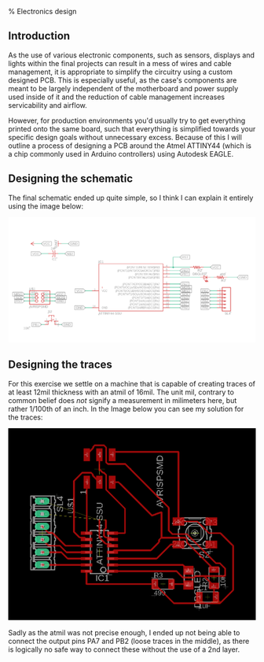 % Electronics design

[^dlpcb]: [PCB design download](../download/fabpcb.zip)

## Introduction

As the use of various electronic components, such as sensors, displays and lights within the final projects can result in a mess of wires and cable management, it is appropriate to simplify the circuitry using a custom designed PCB. This is especially useful, as the case's components are meant to be largely independent of the motherboard and power supply used inside of it and the reduction of cable management increases servicability and airflow.

However, for production environments you'd usually try to get everything printed onto the same board, such that everything is simplified towards your specific design goals without unnecessary excess. Because of this I will outline a process of designing a PCB around the Atmel ATTINY44 (which is a chip commonly used in Arduino controllers) using Autodesk EAGLE.

## Designing the schematic

The final schematic ended up quite simple, so I think I can explain it entirely using the image below:

![The final PCB schematic](../img/lesson8/schematic.png)

## Designing the traces

For this exercise we settle on a machine that is capable of creating traces of at least 12mil thickness with an atmil of 16mil. The unit mil, contrary to common belief does *not*  signify a measurement in milimeters here, but rather 1/100th of an inch. In the Image below you can see my solution for the traces:

![The PCB trace design](../img/lesson8/pcb.png)

Sadly as the atmil was not precise enough, I ended up not being able to connect the output pins PA7 and PB2 (loose traces in the middle), as there is logically no safe way to connect these without the use of a 2nd layer.
